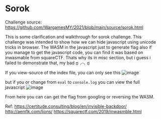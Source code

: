 # Sorok
Challenge source: https://github.com/WargamesMY/2021/blob/main/source/sorok.html

This is some clarification and walkthrough for sorok challenge. This challenge was intended to show how we can hide javascript using unicode tricks in browser.
The WASM in the javascript just to generate flag also if you manage to get the javascript code, you can find it was based on inwasmable from squareCTF. 
Thats why its in misc section, but i guess i failed to demonstrate that, my bad ಥ╭╮ಥ

If you view-source of the index file, you can only see this
![image](https://user-images.githubusercontent.com/1461279/145916115-5d34ec0d-2591-4b5a-af07-18ff84101e17.png)

but if you or change from `eval` to `console.log` you can view the full javascript
![image](https://user-images.githubusercontent.com/1461279/145916722-5528e115-d01f-479e-96a3-95cb05079802.png)

From here you can can get the flag from googling or reversing the WASM.

Ref: 
https://certitude.consulting/blog/en/invisible-backdoor/
http://aem1k.com/lions/
https://squarectf.com/2019/inwasmble.html
